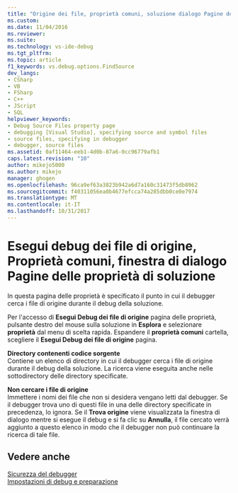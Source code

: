 ```yaml
---
title: "Origine dei file, proprietà comuni, soluzione dialogo Pagine delle proprietà debug | Documenti Microsoft"
ms.custom: 
ms.date: 11/04/2016
ms.reviewer: 
ms.suite: 
ms.technology: vs-ide-debug
ms.tgt_pltfrm: 
ms.topic: article
f1_keywords: vs.debug.options.FindSource
dev_langs:
- CSharp
- VB
- FSharp
- C++
- JScript
- SQL
helpviewer_keywords:
- Debug Source Files property page
- debugging [Visual Studio], specifying source and symbol files
- source files, specifying in debugger
- debugger, source files
ms.assetid: 0af11464-eeb1-4d0b-87a6-0cc96779afb1
caps.latest.revision: "10"
author: mikejo5000
ms.author: mikejo
manager: ghogen
ms.openlocfilehash: 96ca9ef63a3823b942a6d7a160c31473f5db8962
ms.sourcegitcommit: f40311056ea0b4677efcca74a285dbb0ce0e7974
ms.translationtype: MT
ms.contentlocale: it-IT
ms.lasthandoff: 10/31/2017
---
```

# <a name="debug-source-files-common-properties-solution-property-pages-dialog-box"></a>Esegui debug dei file di origine, Proprietà comuni, finestra di dialogo Pagine delle proprietà di soluzione
In questa pagina delle proprietà è specificato il punto in cui il debugger cerca i file di origine durante il debug della soluzione.  
  
 Per l'accesso di **Esegui Debug dei file di origine** pagina delle proprietà, pulsante destro del mouse sulla soluzione in **Esplora** e selezionare **proprietà** dal menu di scelta rapida. Espandere il **proprietà comuni** cartella, scegliere il **Esegui Debug dei file di origine** pagina.  
  
 **Directory contenenti codice sorgente**  
 Contiene un elenco di directory in cui il debugger cerca i file di origine durante il debug della soluzione. La ricerca viene eseguita anche nelle sottodirectory delle directory specificate.  
  
 **Non cercare i file di origine**  
 Immettere i nomi dei file che non si desidera vengano letti dal debugger. Se il debugger trova uno di questi file in una delle directory specificate in precedenza, lo ignora. Se il **Trova origine** viene visualizzata la finestra di dialogo mentre si esegue il debug e si fa clic su **Annulla**, il file cercato verrà aggiunto a questo elenco in modo che il debugger non può continuare la ricerca di tale file.  
  
## <a name="see-also"></a>Vedere anche  
 [Sicurezza del debugger](../debugger/debugger-security.md)   
 [Impostazioni di debug e preparazione](../debugger/debugger-settings-and-preparation.md)